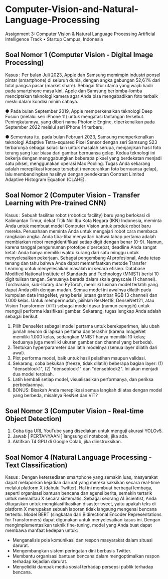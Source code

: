 # Computer-Vision-and-Natural-Language-Processing
Assignment 3: Computer Vision &amp; Natural Language Processing Artificial Intelligence Track • Startup Campus, Indonesia

## Soal Nomor 1 (Computer Vision - Digital Image Processing)

Kasus : 
  Per bulan Juli 2023, Apple dan Samsung memimpin industri ponsel pintar (smartphone) di seluruh dunia, dengan angka gabungan 52,61% dari total pangsa pasar (market share). Sebagai fitur utama yang wajib
hadir pada smartphone masa kini, Apple dan Samsung berlomba-lomba menciptakan teknologi kamera agar Anda bisa mengabadikan foto terbaik meski dalam kondisi minim cahaya.

● Pada bulan September 2019, Apple memperkenalkan teknologi Deep Fusion (melalui seri iPhone
11) untuk mengatasi tantangan tersebut. Peningkatannya, yang diberi nama Photonic Engine,
diperkenalkan pada September 2022 melalui seri iPhone 14 terbaru.

● Sementara itu, pada bulan Februari 2023, Samsung memperkenalkan teknologi Adaptive
Tetra-squared Pixel Sensor dengan seri Samsung S23 terbarunya sebagai solusi lain untuk
masalah serupa, menjanjikan hasil foto terang yang luar biasa dari gambar bernuansa gelap.
  Kedua teknologi ini bekerja dengan menggabungkan beberapa piksel yang berdekatan menjadi satu
piksel, menggunakan operasi Max Pooling. Tugas Anda sekarang adalah mereplikasi konsep tersebut (mencerahkan foto bernuansa gelap), lalu membandingkan hasilnya dengan pendekatan Contrast
Limited Adaptive Histogram Equation (CLAHE).


## Soal Nomor 2 (Computer Vision - Transfer Learning with Pre-trained CNN)

Kasus : 
  Sebuah fasilitas robot (robotics facility) baru yang berlokasi di Kalimantan Timur, dekat Titik Nol Ibu Kota Negara (IKN) Indonesia, meminta Anda untuk membuat model Computer Vision untuk produk robot baru mereka. Perusahaan meminta Anda untuk mengajari robot cara membaca rangkaian angka. Anda tiba-tiba menyadari bahwa tahap pertama adalah membiarkan robot mengidentifikasi setiap digit dengan benar (0-9). Namun, karena tanggal pengumuman prototipe dipercepat, deadline Anda sangat ketat: Anda hanya memiliki waktu kurang dari satu minggu untuk menyelesaikan pekerjaan. Sebagai pengembang AI profesional, Anda tetap tenang dan tahu bahwa Anda dapat memanfaatkan metode Transfer Learning untuk menyelesaikan masalah ini secara efisien.
  Database Modified National Institute of Standards and Technology (MNIST) berisi 10 digit
tulisan tangan. Semuanya berada dalam skala grayscale (1 channel). Torchvision, sub-library dari PyTorch, memiliki lusinan model terlatih yang dapat Anda pilih dengan mudah. Semua model ini awalnya dilatih pada kumpulan data ImageNet, yang berisi jutaan gambar RGB (3 channel) dan 1.000 kelas.
  Untuk mempermudah, pilihlah ResNet18, DenseNet121, atau Vision Transformer (ViT) sebagai
model dasar (namun canggih) untuk menguji performa klasifikasi gambar. Sekarang, tugas lengkap Anda adalah sebagai berikut.
1. Pilih DenseNet sebagai model pertama untuk bereksperimen, lalu ubah jumlah neuron di lapisan
pertama dan terakhir (karena ImageNet memiliki 1.000 kelas, sedangkan MNIST hanya memiliki
10 kelas; keduanya juga memiliki ukuran gambar dan channel yang berbeda).
2. Tentukan hyperparameter dan latih modelnya (semua layer dilatih dari awal).
3. Plot performa model, baik untuk hasil pelatihan maupun validasi.
4. Sekarang, coba bekukan (freeze, tidak dilatih) beberapa bagian layer: (1) "denseblock1", (2)
"denseblock1" dan "denseblock2". Ini akan menjadi dua model terpisah.
5. Latih kembali setiap model, visualisasikan performanya, dan periksa perbedaannya.
6. BONUS: Bisakah Anda mereplikasi semua langkah di atas dengan model yang berbeda, misalnya
ResNet dan ViT?


## Soal Nomor 3 (Computer Vision - Real-time Object Detection)

1. Coba tiga URL YouTube yang disediakan untuk menguji akurasi YOLOv5.
2. Jawab [ PERTANYAAN ] langsung di notebook, jika ada.
3. Aktifkan T4 GPU di Google Colab, jika diinstruksikan.


## Soal Nomor 4 (Natural Language Processing - Text Classification)

Kasus :
  Dengan ketersediaan smartphone yang semakin luas, masyarakat dapat melaporkan kejadian darurat
yang mereka saksikan secara real-time melalui platform X (dahulu Twitter). Hal ini membuat berbagai lembaga, seperti organisasi bantuan bencana dan agensi berita, semakin tertarik untuk memantau X secara sistematis.
  Sebagai seorang AI Scientist, Anda ditugaskan untuk mengklasifikasikan disaster tweet, yaitu
apakah teks di platform X merupakan sebuah laporan tidak langsung mengenai bencana tertentu. Model BERT (singkatan dari Bidirectional Encoder Representations for Transformers) dapat digunakan untuk menyelesaikan kasus ini.
  Dengan mengimplementasikan teknik fine-tuning, model yang Anda buat dapat membawa
manfaat kedepan untuk:
- Menganalisis pola komunikasi dan respon masyarakat dalam situasi darurat.
- Mengembangkan sistem peringatan dini berbasis Twitter.
- Membantu organisasi bantuan bencana dalam mengoptimalkan respon terhadap kejadian
darurat.
- Menyelidiki dampak media sosial terhadap persepsi publik terhadap bencana.
